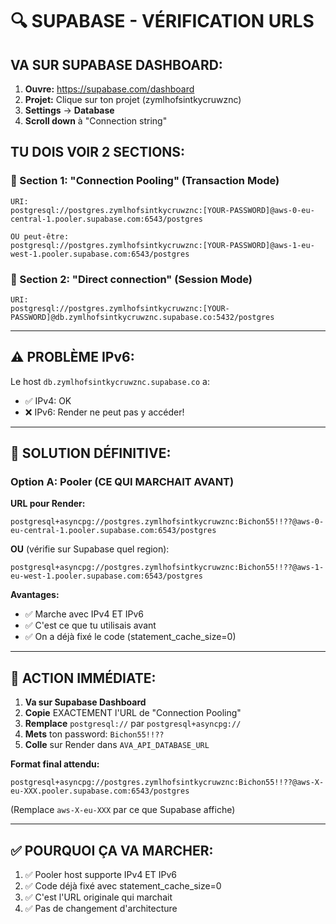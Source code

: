 # 🔍 SUPABASE - VÉRIFICATION URLS

## VA SUR SUPABASE DASHBOARD:

1. **Ouvre:** https://supabase.com/dashboard
2. **Projet:** Clique sur ton projet (zymlhofsintkycruwznc)
3. **Settings** → **Database**
4. **Scroll down** à "Connection string"

## TU DOIS VOIR 2 SECTIONS:

### 📍 Section 1: "Connection Pooling" (Transaction Mode)
```
URI:
postgresql://postgres.zymlhofsintkycruwznc:[YOUR-PASSWORD]@aws-0-eu-central-1.pooler.supabase.com:6543/postgres

OU peut-être:
postgresql://postgres.zymlhofsintkycruwznc:[YOUR-PASSWORD]@aws-1-eu-west-1.pooler.supabase.com:6543/postgres
```

### 📍 Section 2: "Direct connection" (Session Mode)
```
URI:
postgresql://postgres.zymlhofsintkycruwznc:[YOUR-PASSWORD]@db.zymlhofsintkycruwznc.supabase.co:5432/postgres
```

---

## ⚠️ PROBLÈME IPv6:

Le host `db.zymlhofsintkycruwznc.supabase.co` a:
- ✅ IPv4: OK
- ❌ IPv6: Render ne peut pas y accéder!

---

## 🎯 SOLUTION DÉFINITIVE:

### Option A: Pooler (CE QUI MARCHAIT AVANT)

**URL pour Render:**
```
postgresql+asyncpg://postgres.zymlhofsintkycruwznc:Bichon55!!??@aws-0-eu-central-1.pooler.supabase.com:6543/postgres
```

**OU** (vérifie sur Supabase quel region):
```
postgresql+asyncpg://postgres.zymlhofsintkycruwznc:Bichon55!!??@aws-1-eu-west-1.pooler.supabase.com:6543/postgres
```

**Avantages:**
- ✅ Marche avec IPv4 ET IPv6
- ✅ C'est ce que tu utilisais avant
- ✅ On a déjà fixé le code (statement_cache_size=0)

---

## 🚨 ACTION IMMÉDIATE:

1. **Va sur Supabase Dashboard**
2. **Copie** EXACTEMENT l'URL de "Connection Pooling"
3. **Remplace** `postgresql://` par `postgresql+asyncpg://`
4. **Mets** ton password: `Bichon55!!??`
5. **Colle** sur Render dans `AVA_API_DATABASE_URL`

**Format final attendu:**
```
postgresql+asyncpg://postgres.zymlhofsintkycruwznc:Bichon55!!??@aws-X-eu-XXX.pooler.supabase.com:6543/postgres
```

(Remplace `aws-X-eu-XXX` par ce que Supabase affiche)

---

## ✅ POURQUOI ÇA VA MARCHER:

1. ✅ Pooler host supporte IPv4 ET IPv6
2. ✅ Code déjà fixé avec statement_cache_size=0
3. ✅ C'est l'URL originale qui marchait
4. ✅ Pas de changement d'architecture

